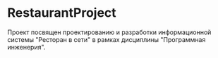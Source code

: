 # RestaurantProject
Проект посвящен проектированию и разработки информационной системы "Ресторан в сети" в рамках дисциплины "Программная инженерия".
